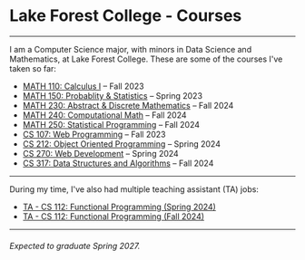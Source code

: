 # Lake Forest College - Courses

---

I am a Computer Science major, with minors in Data Science and Mathematics, at Lake Forest College. These are some of the courses I've taken so far:

- [MATH 110: Calculus I](https://github.com/SepehrAkbari/LFC-courses/tree/main/MATH-110) – Fall 2023
- [MATH 150: Probablity & Statistics](https://github.com/SepehrAkbari/LFC-courses/tree/main/MATH-150) – Spring 2023
- [MATH 230: Abstract & Discrete Mathematics](https://github.com/SepehrAkbari/LFC-courses/tree/main/MATH-230) – Fall 2024
- [MATH 240: Computational Math](https://github.com/SepehrAkbari/LFC-courses/tree/main/CSCI-240) – Fall 2024
- [MATH 250: Statistical Programming](https://github.com/SepehrAkbari/LFC-courses/tree/main/MATH-250) – Fall 2024
- [CS 107: Web Programming](https://github.com/SepehrAkbari/LFC-courses/tree/main/CSCI-107) – Fall 2023
- [CS 212: Object Oriented Programming](https://github.com/SepehrAkbari/LFC-courses/tree/main/CSCI-212) – Spring 2024
- [CS 270: Web Development](https://github.com/SepehrAkbari/LFC-courses/tree/main/CSCI-270) – Spring 2024
- [CS 317: Data Structures and Algorithms](https://github.com/SepehrAkbari/LFC-courses/tree/main/CSCI-317) – Fall 2024

---

During my time, I've also had multiple teaching assistant (TA) jobs:

- [TA - CS 112: Functional Programming (Spring 2024)](https://github.com/SepehrAkbari/LFC-courses/tree/main/Teaching%20Assistant/TA-112-Fall2024)
- [TA - CS 112: Functional Programming (Fall 2024)](https://github.com/SepehrAkbari/LFC-courses/tree/main/Teaching%20Assistant/TA-112-Spring2024)

---

###### Expected to graduate Spring 2027.
